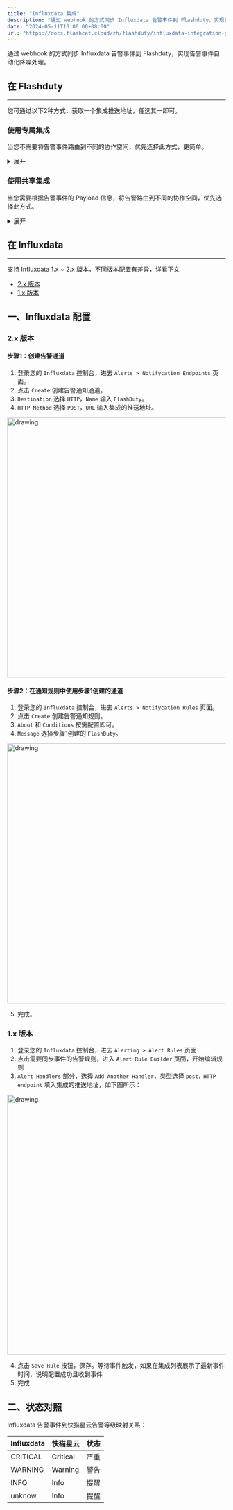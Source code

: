 ```yaml
---
title: "Influxdata 集成"
description: "通过 webhook 的方式同步 Influxdata 告警事件到 Flashduty，实现告警事件自动化降噪处理"
date: "2024-05-11T10:00:00+08:00"
url: "https://docs.flashcat.cloud/zh/flashduty/influxdata-integration-guide"
---
```


通过 webhook 的方式同步 Influxdata 告警事件到 Flashduty，实现告警事件自动化降噪处理。

<div class="hide">

## 在 Flashduty
---
您可通过以下2种方式，获取一个集成推送地址，任选其一即可。

### 使用专属集成

当您不需要将告警事件路由到不同的协作空间，优先选择此方式，更简单。

<details>
  <summary>展开</summary>
  
  1. 进入 Flashduty 控制台，选择 **协作空间**，进入某个空间的详情页面
  2. 选择 **集成数据** tab，点击 **添加一个集成**，进入添加集成页面
  3. 选择 **Influxdata** 集成，点击 **保存**，生成卡片。
  4. 点击生成的卡片，可以查看到 **推送地址**，复制备用，完成。
  
    
</details>

### 使用共享集成

当您需要根据告警事件的 Payload 信息，将告警路由到不同的协作空间，优先选择此方式。

<details>
  <summary>展开</summary>
  
  1. 进入 Flashduty 控制台，选择 **集成中心=>告警事件**，进入集成选择页面。
  2. 选择 **Influxdata** 集成：
        - **集成名称**：为当前集成定义一个名称。
  3. 配置默认路由，并选择对应的协作空间（集成创建后可以前往 `路由` 进行更多路由规则的配置）。
  4. 点击 **保存** 后，复制当前页面的新生成的 **推送地址** 备用。
  5. 完成。
    
</details>
</div>

## 在 Influxdata
---

支持 Influxdata 1.x ~ 2.x 版本，不同版本配置有差异，详看下文

- [2.x 版本](#v2)
- [1.x 版本](#v1)

## 一、Influxdata 配置

<span id="v2"></span>

### 2.x 版本
#### 步骤1：创建告警通道
1. 登录您的 `Influxdata` 控制台，进去 `Alerts > Notifycation Endpoints` 页面。
2. 点击 `Create` 创建告警通知通道。
3. `Destination` 选择 `HTTP`，`Name` 输入 `FlashDuty`。
4. `HTTP Method` 选择 `POST`，`URL` 输入集成的推送地址。

<img alt="drawing" width="600" src="https://download.flashcat.cloud/flashduty/doc/influxdb-1.png" />

#### 步骤2：在通知规则中使用步骤1创建的通道
1. 登录您的 `Influxdata` 控制台，进去 `Alerts > Notifycation Rules` 页面。
2. 点击 `Create` 创建告警通知规则。
3. `About` 和 `Conditions` 按需配置即可。
4. `Message` 选择步骤1创建的 `FlashDuty`。

<img alt="drawing" width="600" src="https://download.flashcat.cloud/flashduty/doc/influxdb-2.png" />

5. 完成。

<span id="v1"></span>

### 1.x 版本
<div class="md-block">

1. 登录您的 `Influxdata` 控制台，进去 `Alerting > Alert Rules` 页面
2. 点击需要同步事件的告警规则，进入 `Alert Rule Builder` 页面，开始编辑规则
3. `Alert Handlers` 部分，选择 `Add Another Handler`，类型选择 `post，HTTP endpoint` 填入集成的推送地址，如下图所示：

<img alt="drawing" width="600" src="https://download.flashcat.cloud/influxdb-alert-rule.png" />

4. 点击 `Save Rule` 按钮，保存。等待事件触发，如果在集成列表展示了最新事件时间，说明配置成功且收到事件
5. 完成

## 二、状态对照

<div class="md-block">
  
Influxdata 告警事件到快猫星云告警等级映射关系：

| Influxdata | 快猫星云 | 状态 |
| ---------- | -------- | ---- |
| CRITICAL   | Critical | 严重 |
| WARNING    | Warning  | 警告 |
| INFO       | Info     | 提醒 |
| unknow     | Info     | 提醒 |

</div>
